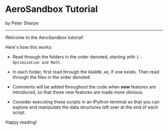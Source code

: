 # AeroSandbox Tutorial

by Peter Sharpe

-----

Welcome to the AeroSandbox tutorial!

Here's how this works: 
* Read through the folders in the order denoted, starting with `1 - Optimization and Math`. 
  
* In each folder, first read through the `README.md`, if one exists. Then read through the files in the order denoted.
* Comments will be added throughout the code when **new** features are introduced, so that these new features are made more obvious.
* Consider executing these scripts in an IPython terminal so that you can explore and manipulate the data structures left over at the end of each script.

Happy reading!